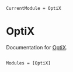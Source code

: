 ```@meta
CurrentModule = OptiX
```

# OptiX

Documentation for [OptiX](https://github.com/rogermateer/OptiX.jl).

```@index
```

```@autodocs
Modules = [OptiX]
```

